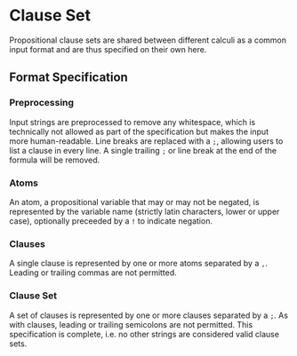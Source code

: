 # Clause Set

Propositional clause sets are shared between different calculi as a common input format 
and are thus specified on their own here.

## Format Specification

### Preprocessing

Input strings are preprocessed to remove any whitespace, 
which is technically not allowed as part of the specification but makes the input more human-readable. 
Line breaks are replaced with a `;`, allowing users to list a clause in every line. 
A single trailing `;` or line break at the end of the formula will be removed. 

### Atoms

An atom, a propositional variable that may or may not be negated, 
is represented by the variable name (strictly latin characters, lower or upper case), 
optionally preceeded by a `!` to indicate negation.

### Clauses

A single clause is represented by one or more atoms separated by a `,`. Leading or trailing commas are not permitted.

### Clause Set

A set of clauses is represented by one or more clauses separated by a `;`. As with clauses, 
leading or trailing semicolons are not permitted. 
This specification is complete, i.e. no other strings are considered valid clause sets.
